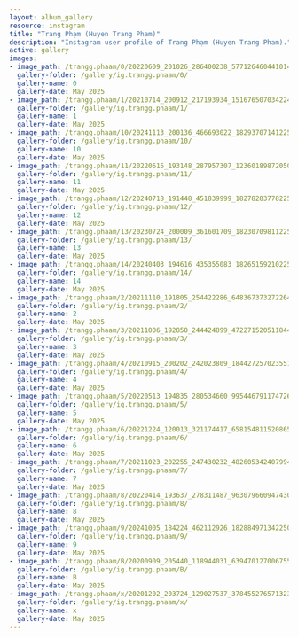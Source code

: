 ```yaml
---
layout: album_gallery
resource: instagram
title: "Trang Phạm (Huyen Trang Pham)"
description: "Instagram user profile of Trang Phạm (Huyen Trang Pham)."
active: gallery
images: 
- image_path: /trangg.phaam/0/20220609_201026_286400238_577126460441014_2008822719025806882_n.jpg
  gallery-folder: /gallery/ig.trangg.phaam/0/
  gallery-name: 0
  gallery-date: May 2025
- image_path: /trangg.phaam/1/20210714_200912_217193934_151676507034224_8777714584089168977_n.jpg
  gallery-folder: /gallery/ig.trangg.phaam/1/
  gallery-name: 1
  gallery-date: May 2025
- image_path: /trangg.phaam/10/20241113_200136_466693022_18293707141225020_4477478747393285793_n.jpg
  gallery-folder: /gallery/ig.trangg.phaam/10/
  gallery-name: 10
  gallery-date: May 2025
- image_path: /trangg.phaam/11/20220616_193148_287957307_1236018987205072_9139080614984529882_n.jpg
  gallery-folder: /gallery/ig.trangg.phaam/11/
  gallery-name: 11
  gallery-date: May 2025
- image_path: /trangg.phaam/12/20240718_191448_451839999_18278283778225020_2274757350697289046_n.jpg
  gallery-folder: /gallery/ig.trangg.phaam/12/
  gallery-name: 12
  gallery-date: May 2025
- image_path: /trangg.phaam/13/20230724_200009_361601709_18230709811225020_4562921825164768187_n.jpg
  gallery-folder: /gallery/ig.trangg.phaam/13/
  gallery-name: 13
  gallery-date: May 2025
- image_path: /trangg.phaam/14/20240403_194616_435355083_18265159210225020_80950900592577271_n.jpg
  gallery-folder: /gallery/ig.trangg.phaam/14/
  gallery-name: 14
  gallery-date: May 2025
- image_path: /trangg.phaam/2/20211110_191805_254422286_648367373272264_360836840512656776_n.jpg
  gallery-folder: /gallery/ig.trangg.phaam/2/
  gallery-name: 2
  gallery-date: May 2025
- image_path: /trangg.phaam/3/20211006_192850_244424899_472271520511844_5050855284348122799_n.jpg
  gallery-folder: /gallery/ig.trangg.phaam/3/
  gallery-name: 3
  gallery-date: May 2025
- image_path: /trangg.phaam/4/20210915_200202_242023809_184427257023551_6045391759186111529_n.jpg
  gallery-folder: /gallery/ig.trangg.phaam/4/
  gallery-name: 4
  gallery-date: May 2025
- image_path: /trangg.phaam/5/20220513_194835_280534660_995446791174726_5171461917100319354_n.jpg
  gallery-folder: /gallery/ig.trangg.phaam/5/
  gallery-name: 5
  gallery-date: May 2025
- image_path: /trangg.phaam/6/20221224_120013_321174417_6581548115208651_7173402353961857762_n.jpg
  gallery-folder: /gallery/ig.trangg.phaam/6/
  gallery-name: 6
  gallery-date: May 2025
- image_path: /trangg.phaam/7/20211023_202255_247430232_4826053424079947_7879566054422218732_n.jpg
  gallery-folder: /gallery/ig.trangg.phaam/7/
  gallery-name: 7
  gallery-date: May 2025
- image_path: /trangg.phaam/8/20220414_193637_278311487_963079660947430_3930415790785673135_n.jpg
  gallery-folder: /gallery/ig.trangg.phaam/8/
  gallery-name: 8
  gallery-date: May 2025
- image_path: /trangg.phaam/9/20241005_184224_462112926_18288497134225020_6640689193500378408_n.jpg
  gallery-folder: /gallery/ig.trangg.phaam/9/
  gallery-name: 9
  gallery-date: May 2025
- image_path: /trangg.phaam/B/20200909_205440_118944031_639470127006755_806217371858680051_n.jpg
  gallery-folder: /gallery/ig.trangg.phaam/B/
  gallery-name: B
  gallery-date: May 2025
- image_path: /trangg.phaam/x/20201202_203724_129027537_378455276571323_352698071454329052_n.jpg
  gallery-folder: /gallery/ig.trangg.phaam/x/
  gallery-name: x
  gallery-date: May 2025
---
```


